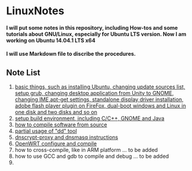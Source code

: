 # LinuxNotes

#### I will put some notes in this repository, including How-tos and some tutorials about GNU/Linux, especially for Ubuntu LTS version.  Now I am working on Ubuntu 14.04.1 LTS x64

#### I will use Markdown file to discribe the procedures.
## Note List

1. [basic things, such as installing Ubuntu, changing update sources list, setup grub, changing desktop application from Unity to GNOME, changing IME,apt-get settings, standalone display driver installation, adobe flash player plugin on FireFox, dual-boot windows and Linux in one disk and two disks and so on](https://github.com/wongsyrone/LinuxNotes/blob/master/01.md)
2. [setup build environment, including C/C++, GNOME and Java](https://github.com/wongsyrone/LinuxNotes/blob/master/02.md)
3. [how to compile software from source](https://github.com/wongsyrone/LinuxNotes/blob/master/03.md)
4. [partial usage of "dd" tool](https://github.com/wongsyrone/LinuxNotes/blob/master/04.md)
5. [dnscrypt-proxy and dnsmasq instructions](https://github.com/wongsyrone/LinuxNotes/blob/master/05.md)
6. [OpenWRT configure and compile](https://github.com/wongsyrone/LinuxNotes/blob/master/06.md)
7. how to cross-compile, like in ARM platform    ... to be added
8. how to use GCC and gdb to compile and debug   ... to be added
9. 
